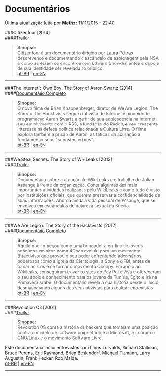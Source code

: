 # Documentários

Última atualização feita por **Methz:** 11/11/2015 - 22:40.

###Citizenfour [2014]  
####[Trailer](https://www.youtube.com/watch?v=69F5nObFzWQ)

>**Sinopse:**  
Citizenfour é um documentário dirigido por Laura Poitras descrevendo e documentando o escândalo de espionagem pela NSA e como se deram os encontros com Edward Snowden antes e depois de sua identidade ser revelada ao público.    
[pt-BR](http://filmow.com/cidadaoquatro-t109116) | 
[en-EN](http://www.imdb.com/title/tt4044364/)
- - -

###The Internet's Own Boy: The Story of Aaron Swartz [2014]  
####[Documentário Completo](https://www.youtube.com/watch?v=2uj1EeiuK5U)

>**Sinopse:**  
O novo filme de Brian Knappenberger, diretor de We Are Legion: The Story of the Hacktivists segue o ativista de Internet e pioneiro de programação Aaron Swartz a partir de sua adolescencia na internet, seu envolvimento com o RSS, a fundação do Reddit, e seu crescente interesse na defesa política relacionada a Cultura Livre. O filme explora também a prisão de Aaron, as táticas da acusação a fundamentar seus "supostos crimes".      
[pt-BR](http://filmow.com/o-menino-da-internet-a-historia-de-aaron-swartz-t94036) | 
[en-EN](http://www.imdb.com/title/tt3268458/)
- - -

###We Steal Secrets: The Story of WikiLeaks [2013]  
####[Trailer](https://www.youtube.com/watch?v=WUjA_hcYzzI)

>**Sinopse:**  
Documentário sobre a atuação do WikiLeaks e o trabalho de Julian Assange à frente da organização. Conta algumas das mais importantes atividades realizadas pelo WikiLeaks e como tudo é visto por instituições oficiais, que querem preservar a confidencialidade de suas informações. Aborda ainda a vida pessoal de Assange, que se envolveu em escândalos de natureza sexual da Suécia.     
[pt-BR](http://filmow.com/nos-roubamos-segredos-a-historia-do-wikileaks-t80456) | 
[en-EN](http://www.imdb.com/title/tt1824254/)
- - -

###We Are Legion: The Story of the Hacktivists [2012]  
####[Documentário Completo](https://www.youtube.com/watch?v=q4Qp-bEjZQc)

>**Sinopse:**  
Aquilo que começou como uma brincadeira on-line de jovens anônimos em sites como 4Chan evoluiu para um movimento (h)activista que provou o seu poder enfrentando adversários poderosos como a Igreja da Cientologia, a Sony e o FBI, antes de tomar as ruas e se tornar o movimento Occupy. Em apoio ao Wikileaks, conseguiram travar os sites do Pay Pal e Visa e ofereceram o seu apoio e conhecimento para os jovens da Tunísia, Egito e Irã na Primavera Árabe. O documentário revela a sua história desde o início, desmascarando alguns dos seus ativistas para realizar entrevistas.     
[pt-BR](http://filmow.com/nos-somos-a-legiao-a-historia-dos-hacktivistas-t52452) | 
[en-EN](http://www.imdb.com/title/tt2177843/)
- - -

###Revolution OS [2001]  
####[Trailer](https://www.youtube.com/watch?v=NrI-0u4npGo)

>**Sinopse:**  
Revolution OS conta a história de hackers que tomaram uma posição contra o modelo de software proprietário e a Microsoft, e criaram o GNU/Linux e o movimento Software Livre.  

Este documentário inclui entrevistas com Linus Torvalds, Richard Stallman, Bruce Perens, Eric Raymond, Brian Behlendorf, Michael Tiemann, Larry Augustin, Frank Hecker, Rob Malda.      
[pt-BR](http://filmow.com/revolution-os-t12292) | 
[en-EN](http://www.imdb.com/title/tt0308808/)
- - -


